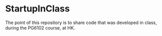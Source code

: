 # StartupInClass


The point of this repository is to share code that was developed in class, during the PG6102 course, at HK. 
